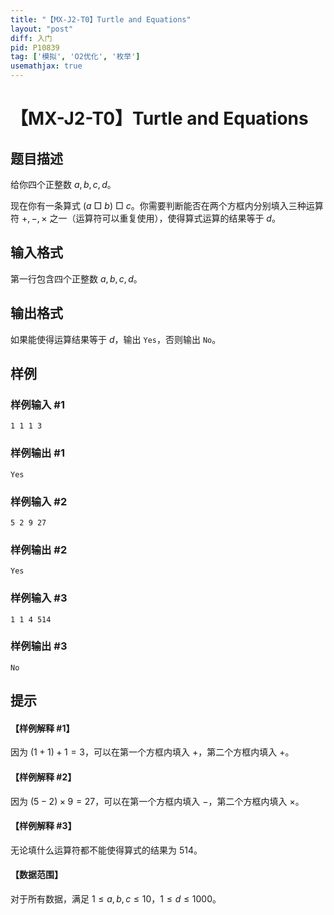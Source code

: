 ```yaml
---
title: "【MX-J2-T0】Turtle and Equations"
layout: "post"
diff: 入门
pid: P10839
tag: ['模拟', 'O2优化', '枚举']
usemathjax: true
---
```


# 【MX-J2-T0】Turtle and Equations
## 题目描述

给你四个正整数 $a, b, c, d$。

现在你有一条算式 $(a\ \Box\ b)\ \Box\ c$。你需要判断能否在两个方框内分别填入三种运算符 $+, -, \times$ 之一（运算符可以重复使用），使得算式运算的结果等于 $d$。
## 输入格式

第一行包含四个正整数 $a, b, c, d$。
## 输出格式

如果能使得运算结果等于 $d$，输出 `Yes`，否则输出 `No`。
## 样例

### 样例输入 #1
```
1 1 1 3
```
### 样例输出 #1
```
Yes
```
### 样例输入 #2
```
5 2 9 27
```
### 样例输出 #2
```
Yes
```
### 样例输入 #3
```
1 1 4 514
```
### 样例输出 #3
```
No
```
## 提示

#### 【样例解释 #1】

因为 $(1 + 1) + 1 = 3$，可以在第一个方框内填入 $+$，第二个方框内填入 $+$。

#### 【样例解释 #2】

因为 $(5 - 2) \times 9 = 27$，可以在第一个方框内填入 $-$，第二个方框内填入 $\times$。

#### 【样例解释 #3】

无论填什么运算符都不能使得算式的结果为 $514$。

#### 【数据范围】

对于所有数据，满足 $1 \le a, b, c \le 10$，$1 \le d \le 1000$。
